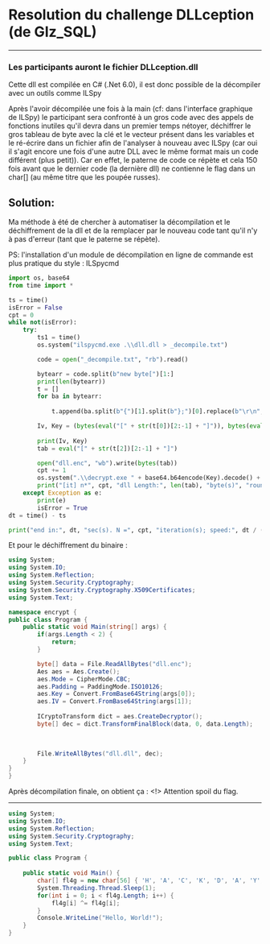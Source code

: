 # Resolution du challenge DLLception (de Glz_SQL)

---

### Les participants auront le fichier DLLception.dll

Cette dll est compilée en C# (.Net 6.0), il est donc possible de la décompiler avec un outils comme ILSpy

Après l'avoir décompilée une fois à la main (cf: dans l'interface graphique de ILSpy) le participant sera confronté à un gros code avec des appels de fonctions inutiles qu'il devra dans un premier temps nétoyer, déchiffrer le gros tableau de byte avec la clé et le vecteur présent dans les variables et le ré-écrire dans un fichier afin de l'analyser à nouveau avec ILSpy (car oui il s'agit encore une fois d'une autre DLL avec le même format mais un code différent (plus petit)). Car en effet, le paterne de code ce répète et cela 150 fois avant que le dernier code (la dernière dll) ne contienne le flag dans un char[] (au même titre que les poupée russes).


## Solution: 

Ma méthode à été de chercher à automatiser la décompilation et le déchiffrement de la dll et de la remplacer par le nouveau code tant qu'il n'y à pas d'erreur (tant que le paterne se répète).

PS: l'installation d'un module de décompilation en ligne de commande est plus pratique du style : ILSpycmd 

```python
import os, base64
from time import *

ts = time()
isError = False
cpt = 0
while not(isError):
    try:
        ts1 = time()
        os.system("ilspycmd.exe .\\dll.dll > _decompile.txt")

        code = open("_decompile.txt", "rb").read()

        bytearr = code.split(b"new byte[")[1:]
        print(len(bytearr))
        t = []
        for ba in bytearr:
            
            t.append(ba.split(b"{")[1].split(b"};")[0].replace(b"\r\n", b"").replace(b"\t", b""))

        Iv, Key = (bytes(eval("[" + str(t[0])[2:-1] + "]")), bytes(eval("[" + str(t[1])[2:-1] + "]")))
        
        print(Iv, Key)
        tab = eval("[" + str(t[2])[2:-1] + "]")

        open("dll.enc", "wb").write(bytes(tab))
        cpt += 1
        os.system(".\\decrypt.exe " + base64.b64encode(Key).decode() + " " + base64.b64encode(Iv).decode())
        print("[it] n*", cpt, "dll Length:", len(tab), "byte(s)", "round end in:", time() - ts1, "second(s).")
    except Exception as e:
        print(e)
        isError = True
dt = time() - ts

print("end in:", dt, "sec(s). N =", cpt, "iteration(s); speed:", dt / (cpt+1), "second(s) by step.")

```

Et pour le déchiffrement du binaire : 

```c#
using System;
using System.IO;
using System.Reflection;
using System.Security.Cryptography;
using System.Security.Cryptography.X509Certificates;
using System.Text;

namespace encrypt {
public class Program {
    public static void Main(string[] args) {
        if(args.Length < 2) {
            return;
        }

        byte[] data = File.ReadAllBytes("dll.enc");
        Aes aes = Aes.Create();
        aes.Mode = CipherMode.CBC;
        aes.Padding = PaddingMode.ISO10126;
        aes.Key = Convert.FromBase64String(args[0]);
        aes.IV = Convert.FromBase64String(args[1]);
        
        ICryptoTransform dict = aes.CreateDecryptor();
        byte[] dec = dict.TransformFinalBlock(data, 0, data.Length);
        
        

        File.WriteAllBytes("dll.dll", dec);
    }
}
}
```

Après décompilation finale, on obtient ça : 
<!> Attention spoil du flag.

---

```c#
using System;
using System.IO;
using System.Reflection;
using System.Security.Cryptography;
using System.Text;

public class Program {
    
    public static void Main() {
        char[] fl4g = new char[56] { 'H', 'A', 'C', 'K', 'D', 'A', 'Y', '{', 'd', 'l', 'l', 'C', 'e', 'p', 't', 'i', 'o', 'n', '-', 'b', 'e', '9', '7', '4', '6', 'f', 'a', '-', 'd', '0', 'f', '7', '-', '4', '7', '6', '1', '-', 'a', '5', 'b', 'a', '-', '0', 'e', '4', '6', '1', 'a', '1', '6', '2', '8', '7', '7', '}' };
        System.Threading.Thread.Sleep(1);
        for(int i = 0; i < fl4g.Length; i++) {
            fl4g[i] ^= fl4g[i];
        }
        Console.WriteLine("Hello, World!");
    }
}
```